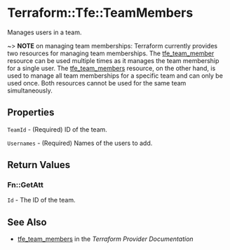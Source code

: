 # Terraform::Tfe::TeamMembers

Manages users in a team.

~> **NOTE** on managing team memberships: Terraform currently provides two
resources for managing team memberships. The [tfe_team_member](team_member.html)
resource can be used multiple times as it manages the team membership for a
single user.  The [tfe_team_members](team_members.html) resource, on the other
hand, is used to manage all team memberships for a specific team and can only be
used once. Both resources cannot be used for the same team simultaneously.

## Properties

`TeamId` - (Required) ID of the team.

`Usernames` - (Required) Names of the users to add.


## Return Values

### Fn::GetAtt

`Id` - The ID of the team.

## See Also

* [tfe_team_members](https://www.terraform.io/docs/providers/tfe/r/team_members.html) in the _Terraform Provider Documentation_